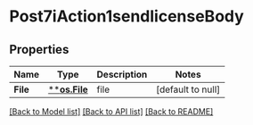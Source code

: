 # Post7iAction1sendlicenseBody

## Properties
Name | Type | Description | Notes
------------ | ------------- | ------------- | -------------
**File** | [****os.File**](*os.File.md) | file | [default to null]

[[Back to Model list]](../README.md#documentation-for-models) [[Back to API list]](../README.md#documentation-for-api-endpoints) [[Back to README]](../README.md)

